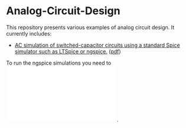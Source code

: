 # Analog-Circuit-Design

This repository presents various examples of analog circuit design. It currently includes:
* [AC simulation of switched-capacitor circuits using a standard Spice simulator such as LTSpice or ngspice.](/Simulation%20of%20SC%20Circuits/) ([pdf](/Simulation%20of%20SC%20Circuits/SCC_simulation.pdf))

To run the ngspice simulations you need to ![install ngspice](/ngspice_installation.md).
